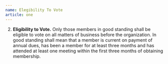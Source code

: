 ```yaml
---
name: Elegibility To Vote
article: one
---
```


2. **Eligibility to Vote.** Only those members in good standing shall be eligible to vote on all matters of business before the organization. In good standing shall mean that a member is current on payment of annual dues, has been a member for at least three months and has attended at least one meeting within the first three months of obtaining membership.